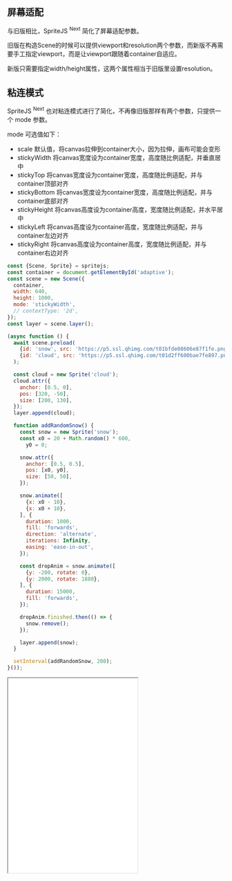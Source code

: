 ## 屏幕适配

与旧版相比，SpriteJS <sup>Next</sup> 简化了屏幕适配参数。

旧版在构造Scene的时候可以提供viewport和resolution两个参数，而新版不再需要手工指定viewport，而是让viewport跟随着container自适应。

新版只需要指定width/height属性，这两个属性相当于旧版里设置resolution。

## 粘连模式

SpriteJS <sup>Next</sup> 也对粘连模式进行了简化，不再像旧版那样有两个参数，只提供一个 mode 参数。

mode 可选值如下：

- scale 默认值，将canvas拉伸到container大小，因为拉伸，画布可能会变形
- stickyWidth 将canvas宽度设为container宽度，高度随比例适配，并垂直居中
- stickyTop 将canvas宽度设为container宽度，高度随比例适配，并与container顶部对齐
- stickyBottom 将canvas宽度设为container宽度，高度随比例适配，并与container底部对齐
- stickyHeight 将canvas高度设为container高度，宽度随比例适配，并水平居中
- stickyLeft  将canvas高度设为container高度，宽度随比例适配，并与container左边对齐
- stickyRight 将canvas高度设为container高度，宽度随比例适配，并与container右边对齐

```js
const {Scene, Sprite} = spritejs;
const container = document.getElementById('adaptive');
const scene = new Scene({
  container,
  width: 640,
  height: 1000,
  mode: 'stickyWidth',
  // contextType: '2d',
});
const layer = scene.layer();

(async function () {
  await scene.preload(
    {id: 'snow', src: 'https://p5.ssl.qhimg.com/t01bfde08606e87f1fe.png'},
    {id: 'cloud', src: 'https://p5.ssl.qhimg.com/t01d2ff600bae7fe897.png'}
  );

  const cloud = new Sprite('cloud');
  cloud.attr({
    anchor: [0.5, 0],
    pos: [320, -50],
    size: [200, 130],
  });
  layer.append(cloud);

  function addRandomSnow() {
    const snow = new Sprite('snow');
    const x0 = 20 + Math.random() * 600,
      y0 = 0;

    snow.attr({
      anchor: [0.5, 0.5],
      pos: [x0, y0],
      size: [50, 50],
    });

    snow.animate([
      {x: x0 - 10},
      {x: x0 + 10},
    ], {
      duration: 1000,
      fill: 'forwards',
      direction: 'alternate',
      iterations: Infinity,
      easing: 'ease-in-out',
    });

    const dropAnim = snow.animate([
      {y: -200, rotate: 0},
      {y: 2000, rotate: 1880},
    ], {
      duration: 15000,
      fill: 'forwards',
    });

    dropAnim.finished.then(() => {
      snow.remove();
    });

    layer.append(snow);
  }

  setInterval(addRandomSnow, 200);
}());
```

<iframe src="/demo/#/doc/sticky" height="450"></iframe>